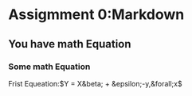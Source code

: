 # Assigmment 0:Markdown
## You have math Equation
### Some math Equation
 Frist Equeation:$Y = X&beta; + &epsilon;-y,&forall;x$
